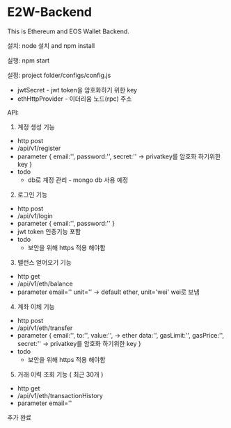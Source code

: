 # E2W-Backend

This is Ethereum and EOS Wallet Backend.

설치: node 설치 and npm install

실행: npm start

설정: project folder/configs/config.js
- jwtSecret - jwt token을 암호화하기 위한 key
- ethHttpProvider - 이더리움 노드(rpc) 주소

API:
1. 계정 생성 기능 
  - http post
  - /api/v1/register
  - parameter
    {
      email:'',
      password:'',
      secret:''  -> privatkey를 암호화 하기위한 key
    }
  - todo
    - db로 계정 관리 - mongo db 사용 예정
    
2. 로그인 기능
  - http post
  - /api/v1/login
  - parameter
    {
      email:'',
      password:''
    }
  - jwt token 인증기능 포함
  - todo
    - 보안을 위해 https 적용 해야함
    
3. 밸런스 얻어오기 기능
  - http get
  - /api/v1/eth/balance
  - parameter
    email=''
    unit='' -> default ether, unit='wei' wei로 보냄
    
4. 계좌 이체 기능
  - http post
  - /api/v1/eth/transfer
  - parameter
    {
      email:'',
      to:'',
      value:'',    -> ether
      data:'',
      gasLimit:'',
      gasPrice:'',
      secret:''   -> privatkey를 암호화 하기위한 key
    }
  - todo
    - 보안을 위해 https 적용 해야함

5. 거래 이력 조회 기능 ( 최근 30개 )
  - http get
  - /api/v1/eth/transactionHistory
  - parameter
    email=''


추가 완료
